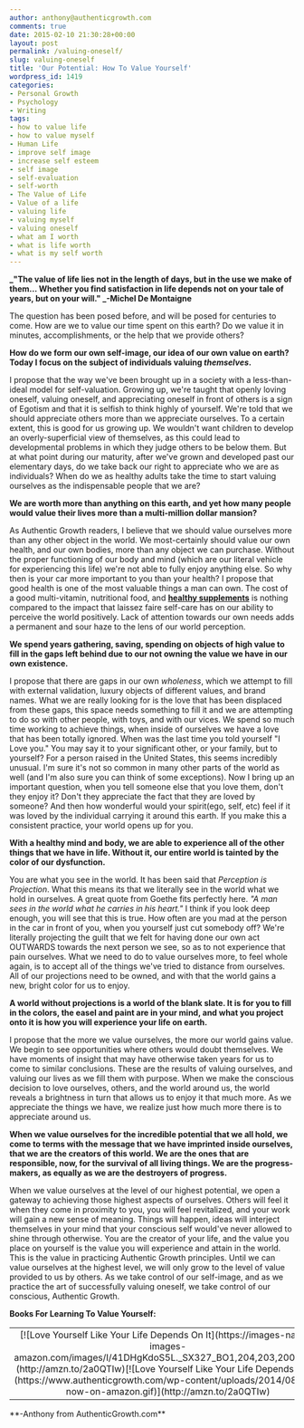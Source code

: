 ```yaml
---
author: anthony@authenticgrowth.com
comments: true
date: 2015-02-10 21:30:28+00:00
layout: post
permalink: /valuing-oneself/
slug: valuing-oneself
title: 'Our Potential: How To Value Yourself'
wordpress_id: 1419
categories:
- Personal Growth
- Psychology
- Writing
tags:
- how to value life
- how to value myself
- Human Life
- improve self image
- increase self esteem
- self image
- self-evaluation
- self-worth
- The Value of Life
- Value of a life
- valuing life
- valuing myself
- valuing oneself
- what am I worth
- what is life worth
- what is my self worth
---
```


**_"The value of life lies not in the length of days, but in the use we make of them... Whether you find satisfaction in life depends not on your tale of years, but on your will." _-Michel De Montaigne**

The question has been posed before, and will be posed for centuries to come. How are we to value our time spent on this earth? Do we value it in minutes, accomplishments, or the help that we provide others?

**How do we form our own self-image, our idea of our own value on earth? Today I focus on the subject of individuals valuing _themselves_.**

I propose that the way we've been brought up in a society with a less-than-ideal model for self-valuation. Growing up, we're taught that openly loving oneself, valuing oneself, and appreciating oneself in front of others is a sign of Egotism and that it is selfish to think highly of yourself. We're told that we should appreciate others more than we appreciate ourselves. To a certain extent, this is good for us growing up. We wouldn't want children to develop an overly-superficial view of themselves, as this could lead to developmental problems in which they judge others to be below them. But at what point during our maturity, after we've grown and developed past our elementary days, do we take back our right to appreciate who we are as individuals? When do we as healthy adults take the time to start valuing ourselves as the indispensable people that we are?

**We are worth more than anything on this earth, and yet how many people would value their lives more than a multi-million dollar mansion?**

As Authentic Growth readers, I believe that we should value ourselves more than any other object in the world. We most-certainly should value our own health, and our own bodies, more than any object we can purchase. Without the proper functioning of our body and mind (which are our literal vehicle for experiencing this life) we're not able to fully enjoy anything else. So why then is your car more important to you than your health? I propose that good health is one of the most valuable things a man can own. The cost of a good multi-vitamin, nutritional food, and **[healthy supplements](http://www.authenticgrowth.com/nutrition/)** is nothing compared to the impact that laissez faire self-care has on our ability to perceive the world positively. Lack of attention towards our own needs adds a permanent and sour haze to the lens of our world perception.

**We spend years gathering, saving, spending on objects of high value to fill in the gaps left behind due to our not owning the value we have in our own existence.**

I propose that there are gaps in our own _wholeness_, which we attempt to fill with external validation, luxury objects of different values, and brand names. What we are really looking for is the love that has been displaced from these gaps, this space needs something to fill it and we are attempting to do so with other people, with toys, and with our vices. We spend so much time working to achieve things, when inside of ourselves we have a love that has been totally ignored. When was the last time you told yourself "I Love you." You may say it to your significant other, or your family, but to yourself? For a person raised in the United States, this seems incredibly unusual. I'm sure it's not so common in many other parts of the world as well (and I'm also sure you can think of some exceptions). Now I bring up an important question, when you tell someone else that you love them, don't they enjoy it? Don't they appreciate the fact that they are loved by someone? And then how wonderful would your spirit(ego, self, etc) feel if it was loved by the individual carrying it around this earth. If you make this a consistent practice, your world opens up for you.

**With a healthy mind and body, we are able to experience all of the other things that we have in life. Without it, our entire world is tainted by the color of our dysfunction.**

You are what you see in the world. It has been said that _Perception is Projection_. What this means its that we literally see in the world what we hold in ourselves. A great quote from Goethe fits perfectly here. _"A man sees in the world what he carries in his heart."_ I think if you look deep enough, you will see that this is true. How often are you mad at the person in the car in front of you, when you yourself just cut somebody off? We're literally projecting the guilt that we felt for having done our own act OUTWARDS towards the next person we see, so as to not experience that pain ourselves. What we need to do to value ourselves more, to feel whole again, is to accept all of the things we've tried to distance from ourselves. All of our projections need to be owned, and with that the world gains a new, bright color for us to enjoy.

**A world without projections is a world of the blank slate. It is for you to fill in the colors, the easel and paint are in your mind, and what you project onto it is how you will experience your life on earth.**<!-- more -->

I propose that the more we value ourselves, the more our world gains value. We begin to see opportunities where others would doubt themselves. We have moments of insight that may have otherwise taken years for us to come to similar conclusions. These are the results of valuing ourselves, and valuing our lives as we fill them with purpose. When we make the conscious decision to love ourselves, others, and the world around us, the world reveals a brightness in turn that allows us to enjoy it that much more. As we appreciate the things we have, we realize just how much more there is to appreciate around us.

**When we value ourselves for the incredible potential that we all hold, we come to terms with the message that we have imprinted inside ourselves, that we are the creators of this world. We are the ones that are responsible, now, for the survival of all living things. We are the progress-makers, as equally as we are the destroyers of progress.**

When we value ourselves at the level of our highest potential, we open a gateway to achieving those highest aspects of ourselves. Others will feel it when they come in proximity to you, you will feel revitalized, and your work will gain a new sense of meaning. Things will happen, ideas will interject themselves in your mind that your conscious self would've never allowed to shine through otherwise. You are the creator of your life, and the value you place on yourself is the value you will experience and attain in the world. This is the value in practicing Authentic Growth principles. Until we can value ourselves at the highest level, we will only grow to the level of value provided to us by others. As we take control of our self-image, and as we practice the art of successfully valuing oneself, we take control of our conscious, Authentic Growth.

**Books For Learning To Value Yourself:**
<table >
<tbody >
<tr align="center" >

<td >[![Love Yourself Like Your Life Depends On It](https://images-na.ssl-images-amazon.com/images/I/41DHgKdoS5L._SX327_BO1,204,203,200_.jpg)](http://amzn.to/2a0QTIw)[![Love Yourself Like Your Life Depends On It](https://www.authenticgrowth.com/wp-content/uploads/2014/08/buy-now-on-amazon.gif)](http://amzn.to/2a0QTIw)
</td>

<td >[![Journey Into Love](https://images-na.ssl-images-amazon.com/images/I/51wzG7s20uL._SX303_BO1,204,203,200_.jpg)](http://amzn.to/29Npz2a)[![Journey Into Love](https://www.authenticgrowth.com/wp-content/uploads/2014/08/buy-now-on-amazon.gif)](http://amzn.to/29Npz2a)
</td>

<td >[![Choose Yourself](https://images-na.ssl-images-amazon.com/images/I/41NQV1frrTL._SX331_BO1,204,203,200_.jpg)](http://amzn.to/2btaGBb)[![Choose Yourself](https://www.authenticgrowth.com/wp-content/uploads/2014/08/buy-now-on-amazon.gif)](http://amzn.to/2btaGBb)
</td>
</tr>
</tbody>
</table>
**-Anthony from AuthenticGrowth.com**
